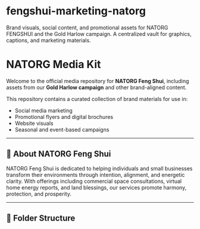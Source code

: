 # fengshui-marketing-natorg
Brand visuals, social content, and promotional assets for NATORG FENGSHUI and the Gold Harlow campaign. A centralized vault for graphics, captions, and marketing materials.
# NATORG Media Kit

Welcome to the official media repository for **NATORG Feng Shui**, including assets from our **Gold Harlow campaign** and other brand-aligned content.

This repository contains a curated collection of brand materials for use in:
- Social media marketing
- Promotional flyers and digital brochures
- Website visuals
- Seasonal and event-based campaigns

---

## 🔮 About NATORG Feng Shui

NATORG Feng Shui is dedicated to helping individuals and small businesses transform their environments through intention, alignment, and energetic clarity. With offerings including commercial space consultations, virtual home energy reports, and land blessings, our services promote harmony, protection, and prosperity.

---

## 📁 Folder Structure
